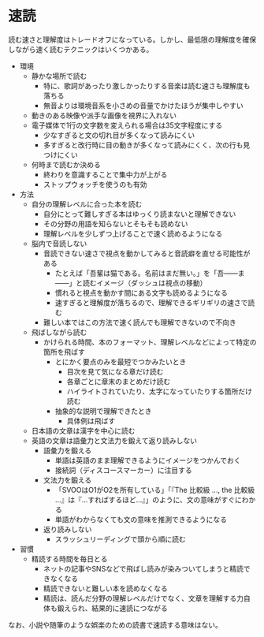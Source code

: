 # 速読

読む速さと理解度はトレードオフになっている。しかし、最低限の理解度を確保しながら速く読むテクニックはいくつかある。

- 環境
    - 静かな場所で読む
        - 特に、歌詞があったり激しかったりする音楽は読む速さも理解度も落ちる
        - 無音よりは環境音系を小さめの音量でかけたほうが集中しやすい
    - 動きのある映像や派手な画像を視界に入れない
    - 電子媒体で1行の文字数を変えられる場合は35文字程度にする
        - 少なすぎると文の切れ目が多くなって読みにくい
        - 多すぎると改行時に目の動きが多くなって読みにくく、次の行も見つけにくい
    - 何時まで読むか決める
        - 終わりを意識することで集中力が上がる
        - ストップウォッチを使うのも有効
- 方法
    - 自分の理解レベルに合った本を読む
        - 自分にとって難しすぎる本はゆっくり読まないと理解できない
        - その分野の用語を知らないとそもそも読めない
        - 理解レベルを少しずつ上げることで速く読めるようになる
    - 脳内で音読しない
        - 音読できない速さで視点を動かしてみると音読癖を直せる可能性がある
            - たとえば「吾輩は猫である。名前はまだ無い。」を「吾――ま――」と読むイメージ（ダッシュは視点の移動）
            - 慣れると視点を動かす間にある文字も読めるようになる
            - 速すぎると理解度が落ちるので、理解できるギリギリの速さで読む
        - 難しい本ではこの方法で速く読んでも理解できないので不向き
    - 飛ばしながら読む
        - かけられる時間、本のフォーマット、理解レベルなどによって特定の箇所を飛ばす
            - とにかく要点のみを最短でつかみたいとき
                - 目次を見て気になる章だけ読む
                - 各章ごとに章末のまとめだけ読む
                - ハイライトされていたり、太字になっていたりする箇所だけ読む
            - 抽象的な説明で理解できたとき
                - 具体例は飛ばす
    - 日本語の文章は漢字を中心に読む
    - 英語の文章は語彙力と文法力を鍛えて返り読みしない
        - 語彙力を鍛える
            - 単語は英語のまま理解できるようにイメージをつかんでおく
            - 接続詞（ディスコースマーカー）に注目する
        - 文法力を鍛える
            - 「SVOOはO1がO2を所有している」「『The 比較級 ..., the 比較級 ...』は『...すればするほど...』」のように、文の意味がすぐにわかる
            - 単語がわからなくても文の意味を推測できるようになる
        - 返り読みしない
            - スラッシュリーディングで頭から順に読む
- 習慣
    - 精読する時間を毎日とる
        - ネットの記事やSNSなどで飛ばし読みが染みついてしまうと精読できなくなる
        - 精読できないと難しい本を読めなくなる
        - 精読は、読んだ分野の理解レベルだけでなく、文章を理解する力自体も鍛えられ、結果的に速読につながる

なお、小説や随筆のような娯楽のための読書で速読する意味はない。
